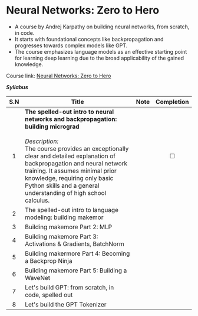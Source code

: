 # Neural Networks: Zero to Hero
- A course by Andrej Karpathy on building neural networks, from scratch, in code. 
- It starts with foundational concepts like backpropagation and progresses towards complex models like GPT. 
- The course emphasizes language models as an effective starting point for learning deep learning due to the broad applicability of the gained knowledge.

Course link: [Neural Networks: Zero to Hero](https://karpathy.ai/zero-to-hero.html)

***Syllabus***

| S.N | Title                                                                                                                                                                                                                                                                                                                                                         | Note | Completion |
| :-: | ------------------------------------------------------------------------------------------------------------------------------------------------------------------------------------------------------------------------------------------------------------------------------------------------------------------------------------------------------------- | ---- | :--------: |
|  1  | **The spelled-out intro to neural networks and backpropagation: building micrograd**<br><br>*Description:*<br>The course provides an exceptionally clear and detailed explanation of backpropagation and neural network training. It assumes minimal prior knowledge, requiring only basic Python skills and a general understanding of high school calculus. |      |  &#x2610;  |
|  2  | The spelled-out intro to language modeling: building makemor                                                                                                                                                                                                                                                                                                  |      |            |
|  3  | Building makemore Part 2: MLP                                                                                                                                                                                                                                                                                                                                 |      |            |
|  4  | Building makemore Part 3: Activations & Gradients, BatchNorm                                                                                                                                                                                                                                                                                                  |      |            |
|  5  | Building makermore Part 4: Becoming a Backprop Ninja                                                                                                                                                                                                                                                                                                          |      |            |
|  6  | Building makemore Part 5: Building a WaveNet                                                                                                                                                                                                                                                                                                                  |      |            |
|  7  | Let's build GPT: from scratch, in code, spelled out                                                                                                                                                                                                                                                                                                           |      |            |
|  8  | Let's build the GPT Tokenizer                                                                                                                                                                                                                                                                                                                                 |      |            |
